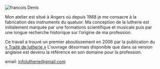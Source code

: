![francois Denis](https://lutherie.github.io/page0/files/stacks_image_8_1.png)


Mon atelier est situé à Angers où depuis 1988 je me consacre à la fabrication des instruments du quatuor.
Ma conception de la lutherie est initialement marquée par une formations scientifique et musicale 
puis par une longue recherche historique sur l’origine de ma profession.



Ce travail a trouvé un premier aboutissement en 2006 par la publication du [« Traité de lutherie »](https://traitedelutherie.com)
L'ouvrage désormais disponible que dans sa version anglaise est devenu la référence en son domaine pour la profession.


email: infolutherie@gmail.com
